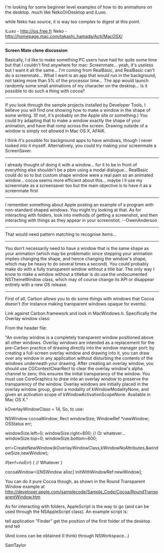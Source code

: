 I'm looking for some beginner level examples of how to do animations on the desktop. much like NekoOnDesktop and iLuxo.

while Neko has source, it is way too complex to digest at this point.

iLuxo - http://ios.free.fr
Neko - http://homepage.mac.com/takashi_hamada/Acti/MacOSX/

----

**Screen Mate clone discussion**

Basically, I d like to make something PC users have had for quite some time but that I couldn't find anywhere for mac: Screenmate... yeah, it's useless but I want it all the same...  I'm coming from RealBasic, and RealBasic can't do a screenmate... What I want is an app that would run in the background, not taking more than 5% of the processor time... The app would launch randomly some small animations of my character on the desktop... Is it possible to do such a thing with cocoa?

----

If you look through the sample projects installed by Developer Tools, I believe you will find one showing how to make a window in the shape of some writing. (If not, it's probably on the Apple site or something.) You could try adapting that to make a window exactly the shape of your animation, and have that romp across the screen. Drawing outside of a window is simply not allowed in Mac OS X, AFAIK.

I think it's possible for background apps to have windows, though I never looked into it myself. Alternatively, you could try making your screenmate a ScreenSaver.

----

I already thought of doing it with a window... for it to be in front of everything else shouldn't be a pbm using a modal dialogue... RealBasic could do so to but custom shape window were a real pain so an animated window... cocoa seems more efficient about this... maybe I ll use my screenmate as a screensaver too but the main objective is to have it as a screenmate first

----

I remember something about Apple posting an example of a program with non-standard shaped windows.  You might try looking at that.  As for interacting with folders, look into methods of getting a screenshot, and then interacting with things as they appear in your screenshot. --OwenAnderson

----

That would need pattern matching to recognise items...

----

You don't necessarily need to have a window that is the same shape as your animation (which may be problematic since stepping your animation implies changing the shape, and hence changing the window's shape, which may be heavy to do several times a second).  You could probably make do with a fully transparent window without a title bar.  The only way I know to make a window without a titlebar is do use the undocumented NSThemeWindow class, which may of course change its API or disappear entirely with a new OS release.

----

First of all, Carbon allows you to do some things with windows that Cocoa doesn't (for instance making transparent windows opaque for events).

Link against Carbon.framework and look in MacWindows.h. Specifically the Overlay window class:

From the header file:

"An overlay window is a completely transparent window positioned above all other windows. Overlay windows are intended as a replacement for the pre-Carbon practice of drawing directly into the window manager port; by creating a full-screen overlay window and drawing into it, you can draw over any window in any application without disturbing the contents of the windows underneath your drawing. After creating an overlay window, you should use CGContextClearRect to clear the overlay window's alpha channel to zero; this ensures the initial transparancy of the window. You must use CoreGraphics to draw into an overlay window to preserve the transparency of the window. Overlay windows are initially placed in the overlay window group, given a modality of kWindowModalityNone, and given an activation scope of kWindowActivationScopeNone. Available in Mac OS X."

  kOverlayWindowClass           = 14,
So, to use:

    

NSWindow cocoaWindow;
Rect windowSize;
WindowRef *newWindow;
OSStatus err;

windowSize.left=0;
windowSize.right=800; // Or whatever...
windowSize.top=0;
windowSize.bottom=600;

err=CreateNewWindow(kOverlayWindowClass,kWindowNoAttributes,&windowSize,newWindow);

if(err!=noErr)
{
// Whatever
}

cocoaWindow=[[NSWindow alloc] initWithWindowRef:newWindow];



You can do it pure Cocoa though, as shown in the Round Transparent Window example at http://developer.apple.com/samplecode/Sample_Code/Cocoa/RoundTransparentWindow.htm

As for interacting with folders, AppleScript is the way to go (and can be used through the NSAppleScript class). An example script is:

    
tell application "Finder"
	get the position of the first folder of the desktop
end tell


(And icons can be obtained (I think) through NSWorkspace...)

SamTaylor
